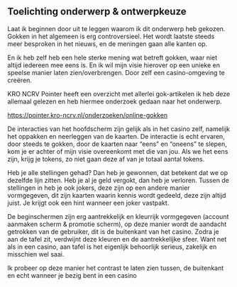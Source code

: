 ## Toelichting onderwerp & ontwerpkeuze

Laat ik beginnen door uit te leggen waarom ik dit onderwerp heb gekozen.
Gokken in het algemeen is erg controversieel. Het wordt laatste steeds meer
besproken in het nieuws, en de meningen gaan alle kanten op.

En ik heb zelf heb een hele sterke mening wat betreft gokken, waar niet altijd
iedereen mee eens is. En ik wil mijn visie hierover op een unieke en speelse
manier laten zien/overbrengen. Door zelf een casino-omgeving te creëren.

KRO NCRV Pointer heeft een overzicht met allerlei gok-artikelen ik heb deze
allemaal gelezen en heb hiermee onderzoek gedaan naar het onderwerp.

https://pointer.kro-ncrv.nl/onderzoeken/online-gokken

De interacties van het hoofdscherm zijn gelijk als in het casino zelf, namelijk het
oppakken en neerleggen van de kaarten. De interactie is echt ervaren,
door steeds te gokken, door de kaarten naar “eens” en “oneens” te slepen, kom je
er achter of mijn visie overeenkomt met die van jou. Als we het eens zijn, krijg je
tokens, zo niet gaan deze af van je totaal aantal tokens.

Heb je alle stellingen gehad? Dan heb je gewonnen, dat betekent dat we op
dezelfde lijn zitten. Heb je al je geld vergokt, dan heb je verloren. Tussen de
stellingen in heb je ook jokers, deze zijn op een andere manier vormgegeven, dit
zijn kaarten waarin kennis wordt gedeeld, deze zijn altijd juist. Je krijgt ook een hint
wanneer een joker vastpakt.

De beginschermen zijn erg aantrekkelijk en kleurrijk vormgegeven (account
aanmaken scherm & promotie scherm), op deze manier wordt de aandacht
getrokken van de gebruiker, dit is de buitenkant van het casino.
Zodra je aan de tafel zit, verdwijnt deze kleuren en de aantrekkelijke sfeer. Want
net als in een casino, aan tafel is het eigenlijk behoorlijk serieus, zakelijk en
misschien wel saai.

Ik probeer op deze manier het contrast te laten zien tussen, de buitenkant en echt
wanneer je bezig bent in een casino
